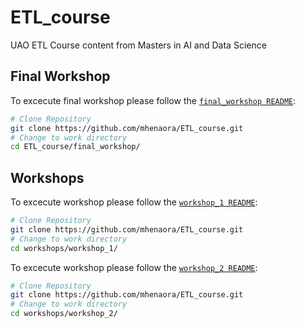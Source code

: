 # ETL_course
UAO ETL Course content from Masters in AI and Data Science 

## Final Workshop

To excecute final workshop please follow the [```final_workshop README```](https://github.com/mhenaora/ETL_course/blob/main/final_workshop/README.md):

```bash
# Clone Repository
git clone https://github.com/mhenaora/ETL_course.git
# Change to work directory
cd ETL_course/final_workshop/
```

## Workshops

To excecute workshop please follow the [```workshop_1 README```](https://github.com/mhenaora/ETL_course/blob/main/workshops/workshop_1/README.md):

```bash
# Clone Repository
git clone https://github.com/mhenaora/ETL_course.git
# Change to work directory
cd workshops/workshop_1/
```

To excecute workshop please follow the [```workshop_2 README```](https://github.com/mhenaora/ETL_course/blob/main/workshops/workshop_2/README.md):

```bash
# Clone Repository
git clone https://github.com/mhenaora/ETL_course.git
# Change to work directory
cd workshops/workshop_2/
```